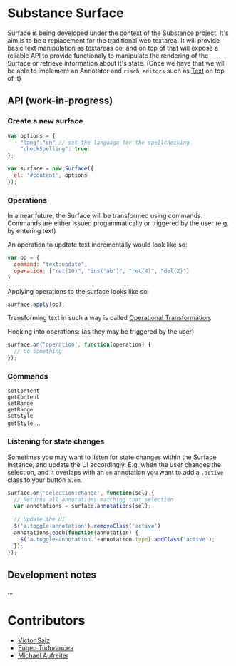 # Substance Surface

Surface is being developed under the context of the [Substance](http://substance.io) project. It's aim is to be a replacement for the traditional web textarea. It will provide basic text manipulation as textareas do, and on top of that will expose a reliable API to provide functionaly to manipulate the rendering of the Surface or retrieve information about it's state. (Once we have that we will be able to implement an Annotator and ```risch editors``` such as [Text](http://interior.substance.io/modules/text.html) on top of it)

## API (work-in-progress)  

### Create a new surface  

```js
var options = {
	"lang":"en" // set the language for the spellchecking
	"checkSpelling": true
};

var surface = new Surface({
  el: '#content', options
});
```  

### Operations  

In a near future, the Surface will be transformed using commands. Commands are either issued progammatically or triggered by the user (e.g. by entering text)

An operation to updtate text incrementally would look like so:

```js
var op = {
  command: "text:update",
  operation: ["ret(10)", "ins('ab')", "ret(4)", "del(2)"]
}
```

Applying operations to the surface looks like so:

```js
surface.apply(op);
```

Transforming text in such a way is called [Operational Transformation](http://javascript-operational-transformation.readthedocs.org/en/latest/ot-for-javascript.html#getting-started).

Hooking into operations: (as they may be triggered by the user)

```js
surface.on('operation', function(operation) {
  // do something
});
```

### Commands

``` setContent ```  
``` getContent ```  
``` setRange ```  
``` getRange ```  
``` setStyle ```  
``` getStyle ``` 
...  

### Listening for state changes

Sometimes you may want to listen for state changes within the Surface instance, and update the UI accordingly. E.g. when the user changes the selection, and it overlaps with an `em` annotation you want to add a `.active` class to your button `a.em`.


```js
surface.on('selection:change', function(sel) {
  // Returns all annotations matching that selection
  var annotations = surface.annotations(sel);
  
  // Update the UI
  $('a.toggle-annotation').removeClass('active')
  annotations.each(function(annotation) {
    $('a.toggle-annotation.'+annotation.type).addClass('active');
  });
});
```

## Development notes

...

# Contributors

-  [Victor Saiz](http://github.com/vectorsize)
-  [Eugen Tudorancea](http://github.com/navaru)
-  [Michael Aufreiter](http://github.com/michael)



